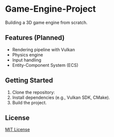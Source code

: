 # Game-Engine-Project

Building a 3D game engine from scratch.

## Features (Planned)
- Rendering pipeline with Vulkan
- Physics engine
- Input handling
- Entity-Component System (ECS)

## Getting Started
1. Clone the repository:
2. Install dependencies (e.g., Vulkan SDK, CMake).
3. Build the project.

## License
[MIT License](LICENSE)